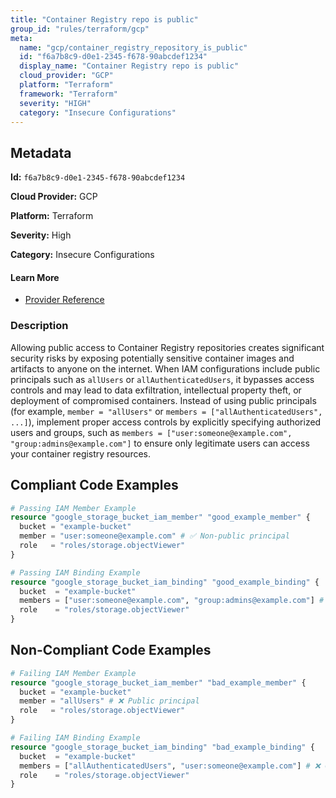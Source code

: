 ```yaml
---
title: "Container Registry repo is public"
group_id: "rules/terraform/gcp"
meta:
  name: "gcp/container_registry_repository_is_public"
  id: "f6a7b8c9-d0e1-2345-f678-90abcdef1234"
  display_name: "Container Registry repo is public"
  cloud_provider: "GCP"
  platform: "Terraform"
  framework: "Terraform"
  severity: "HIGH"
  category: "Insecure Configurations"
---
```

## Metadata

**Id:** `f6a7b8c9-d0e1-2345-f678-90abcdef1234`

**Cloud Provider:** GCP

**Platform:** Terraform

**Severity:** High

**Category:** Insecure Configurations

#### Learn More

 - [Provider Reference](https://registry.terraform.io/providers/hashicorp/google/latest/docs/resources/container_registry)

### Description

 Allowing public access to Container Registry repositories creates significant security risks by exposing potentially sensitive container images and artifacts to anyone on the internet. When IAM configurations include public principals such as `allUsers` or `allAuthenticatedUsers`, it bypasses access controls and may lead to data exfiltration, intellectual property theft, or deployment of compromised containers. Instead of using public principals (for example, `member = "allUsers"` or `members = ["allAuthenticatedUsers", ...]`), implement proper access controls by explicitly specifying authorized users and groups, such as `members = ["user:someone@example.com", "group:admins@example.com"]` to ensure only legitimate users can access your container registry resources.


## Compliant Code Examples
```terraform
# Passing IAM Member Example
resource "google_storage_bucket_iam_member" "good_example_member" {
  bucket = "example-bucket"
  member = "user:someone@example.com" # ✅ Non-public principal
  role   = "roles/storage.objectViewer"
}

```

```terraform
# Passing IAM Binding Example
resource "google_storage_bucket_iam_binding" "good_example_binding" {
  bucket  = "example-bucket"
  members = ["user:someone@example.com", "group:admins@example.com"] # ✅ No public principals
  role    = "roles/storage.objectViewer"
}

```
## Non-Compliant Code Examples
```terraform
# Failing IAM Member Example
resource "google_storage_bucket_iam_member" "bad_example_member" {
  bucket = "example-bucket"
  member = "allUsers" # ❌ Public principal
  role   = "roles/storage.objectViewer"
}

# Failing IAM Binding Example
resource "google_storage_bucket_iam_binding" "bad_example_binding" {
  bucket  = "example-bucket"
  members = ["allAuthenticatedUsers", "user:someone@example.com"] # ❌ Contains public principal
  role    = "roles/storage.objectViewer"
}

```